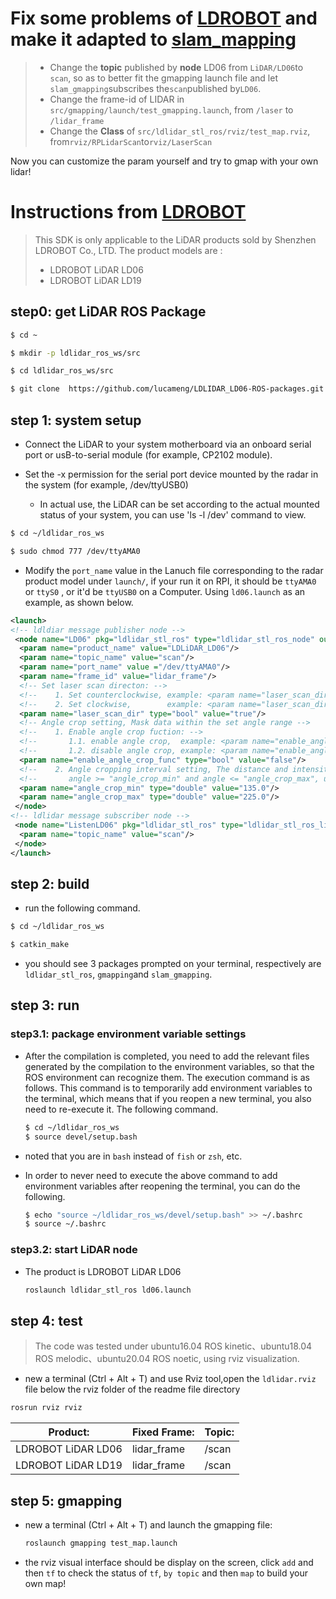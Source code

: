 [ldlidar_stl_ros]:https://github.com/ldrobotSensorTeam/ldlidar_stl_ros
[ros-perception/slam_gmapping]:https://github.com/ros-perception/slam_gmapping

# Fix some problems of [LDROBOT][ldlidar_stl_ros] and make it adapted to [slam_mapping][ros-perception/slam_gmapping]
>- Change the **topic** published by **node** LD06 from `LiDAR/LD06`to `scan`, so as to better fit the gmapping launch file and let `slam_gmapping`subscribes the`scan`published by`LD06`.
>- Change the frame-id of LIDAR in `src/gmapping/launch/test_gmapping.launch`, from `/laser` to `/lidar_frame`
>- Change the **Class** of `src/ldlidar_stl_ros/rviz/test_map.rviz`, from`rviz/RPLidarScan`to`rviz/LaserScan`
  
Now you can customize the param yourself and try to gmap with your own lidar!



# Instructions from [LDROBOT][ldlidar_stl_ros]

> This SDK is only applicable to the LiDAR products sold by Shenzhen LDROBOT Co., LTD. The product models are :
> - LDROBOT LiDAR LD06
> - LDROBOT LiDAR LD19
## step0: get LiDAR ROS Package
```bash
$ cd ~

$ mkdir -p ldlidar_ros_ws/src

$ cd ldlidar_ros_ws/src

$ git clone  https://github.com/lucameng/LDLIDAR_LD06-ROS-packages.git

```
## step 1: system setup
- Connect the LiDAR to your system motherboard via an onboard serial port or usB-to-serial module (for example, CP2102 module).

- Set the -x permission for the serial port device mounted by the radar in the system (for example, /dev/ttyUSB0)

  - In actual use, the LiDAR can be set according to the actual mounted status of your system, you can use 'ls -l /dev' command to view.

``` bash
$ cd ~/ldlidar_ros_ws

$ sudo chmod 777 /dev/ttyAMA0 
```
- Modify the `port_name` value in the Lanuch file corresponding to the radar product model under `launch/`, if your run it on RPI, it should be `ttyAMA0` or `ttyS0` , or it'd be `ttyUSB0` on a Computer. Using `ld06.launch` as an example, as shown below.

``` xml
<launch>
<!-- ldldiar message publisher node -->
 <node name="LD06" pkg="ldlidar_stl_ros" type="ldlidar_stl_ros_node" output="screen" >
  <param name="product_name" value="LDLiDAR_LD06"/>
  <param name="topic_name" value="scan"/>
  <param name="port_name" value ="/dev/ttyAMA0"/>
  <param name="frame_id" value="lidar_frame"/>
  <!-- Set laser scan directon: -->
  <!--    1. Set counterclockwise, example: <param name="laser_scan_dir" type="bool" value="true"/> -->
  <!--    2. Set clockwise,        example: <param name="laser_scan_dir" type="bool" value="false"/> -->
  <param name="laser_scan_dir" type="bool" value="true"/>
  <!-- Angle crop setting, Mask data within the set angle range -->
  <!--    1. Enable angle crop fuction: -->
  <!--       1.1. enable angle crop,  example: <param name="enable_angle_crop_func" type="bool" value="true"/> -->
  <!--       1.2. disable angle crop, example: <param name="enable_angle_crop_func" type="bool" value="false"/> -->
  <param name="enable_angle_crop_func" type="bool" value="false"/>
  <!--    2. Angle cropping interval setting, The distance and intensity data within the set angle range will be set to 0 --> 
  <!--       angle >= "angle_crop_min" and angle <= "angle_crop_max", unit is degress -->
  <param name="angle_crop_min" type="double" value="135.0"/>
  <param name="angle_crop_max" type="double" value="225.0"/>
 </node>
<!-- ldlidar message subscriber node -->
 <node name="ListenLD06" pkg="ldlidar_stl_ros" type="ldlidar_stl_ros_listen_node" output="screen">
  <param name="topic_name" value="scan"/>
 </node>
</launch>
```
## step 2: build

- run the following command.

```bash
$ cd ~/ldlidar_ros_ws

$ catkin_make
```
- you should see 3 packages prompted on your terminal, respectively are `ldlidar_stl_ros`, `gmapping`and `slam_gmapping`.
## step 3: run

### step3.1: package environment variable settings

- After the compilation is completed, you need to add the relevant files generated by the compilation to the environment variables, so that the ROS environment can recognize them. The execution command is as follows. This command is to temporarily add environment variables to the terminal, which means that if you reopen a new terminal, you also need to re-execute it. The following command.
  
    ```bash
    $ cd ~/ldlidar_ros_ws
    $ source devel/setup.bash
    ```
- noted that you are in `bash` instead of `fish` or `zsh`, etc.

- In order to never need to execute the above command to add environment variables after reopening the terminal, you can do the following.

  ```bash
  $ echo "source ~/ldlidar_ros_ws/devel/setup.bash" >> ~/.bashrc
  $ source ~/.bashrc
  ```
### step3.2: start LiDAR node

- The product is LDROBOT LiDAR LD06

  ``` bash
  roslaunch ldlidar_stl_ros ld06.launch
  ```
## step 4: test

> The code was tested under ubuntu16.04 ROS kinetic、ubuntu18.04 ROS melodic、ubuntu20.04 ROS noetic, using rviz visualization.

- new a terminal (Ctrl + Alt + T) and use Rviz tool,open the `ldlidar.rviz` file below the rviz folder of the readme file directory
```bash
rosrun rviz rviz
```

| Product:          | Fixed Frame: | Topic:        |
| ------------------ | ------------ | ------------- |
| LDROBOT LiDAR LD06 | lidar_frame  | /scan   |
| LDROBOT LiDAR LD19 | lidar_frame  | /scan   |

## step 5: gmapping

- new a terminal (Ctrl + Alt + T) and launch the gmapping file:
  ``` bash
  roslaunch gmapping test_map.launch
  ```
- the rviz visual interface should be display on the screen, click `add` and then `tf` to check the status of  `tf`, `by topic` and then `map` to build your own map!
